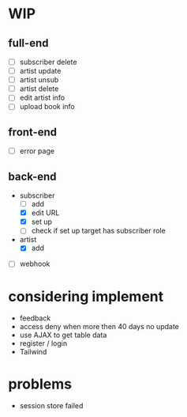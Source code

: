 # WIP
## full-end
- [ ] subscriber delete
- [ ] artist update
- [ ] artist unsub
- [ ] artist delete
- [ ] edit artist info
- [ ] upload book info
## front-end
- [ ] error page
## back-end
* subscriber
    - [ ] add
    - [x] edit URL
    - [x] set up
    - [ ] check if set up target has subscriber role
* artist
    - [x] add
- [ ] webhook

# considering implement
- feedback
- access deny when more then 40 days no update
- use AJAX to get table data
- register / login
- Tailwind

# problems
- session store failed